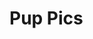 # Pup Pics

<!-- ## For the live version, click [here](http://wtfsimte.com). -->

<!-- ## Overview
Pupper Place is...  -->

<!-- ## Setup:

* `Fork` and `clone` this repository.
* `cd` into the project directory.
* Run `yarn`.
* Copy the `env.example` file to a new file called `.env` and fill in the environmental variables.
* Start the web dev server with `yarn start`. In your browser, open `http://localhost:3000`. -->

<!-- ## Current Features:
- display all recipes on your account, recipes by category, and your favorites
- edit recipes, add photos to recipes and even text yourself recipe ingredients
- display a recipe at random -->

<!-- ## Upcoming Features:
- connect to a third party API to help users find new recipes -->

<!-- ## Tech:
I used many technologies when making this project including but not limited to: React | Redux | JavaScript(ES6) | SCSS | Sass | NodeJS | ExpressJS | Massive | PostgreSQL | Auth0 | Twilio -->

<!-- ## Preview
![Landing Page](https://github.com/melodymennen/personal-project/blob/master/assets/landing%20page-wtfsimte.com.png)

![All Recipes Page](https://github.com/melodymennen/personal-project/blob/master/assets/all%20recipes-wtfsimte.com.png)

![Add/Edit Recipe Page](https://github.com/melodymennen/personal-project/blob/master/assets/edit%20recipe-wtfsimte.com.png)

![Recipe Page](https://github.com/melodymennen/personal-project/blob/master/assets/recipe-wtfsimte.com.png) -->